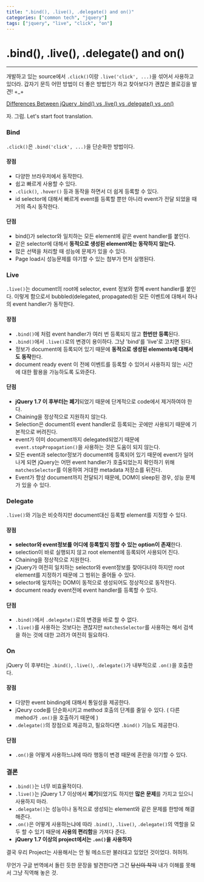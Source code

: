 ```yaml
---
title: ".bind(), .live(), .delegate() and on()"
categories: ["common tech", "jquery"]
tags: ["jquery", "live", "click", "on"]
---
```


# .bind(), .live(), .delegate() and on()
___

개발하고 있는 source에서 `.click()`이랑 `.live('click', ...)`을 섞어서 사용하고 있더라.
갑자기 문득 어떤 방법이 더 좋은 방법인가 하고 찾아보다가 괜찮은 블로깅을 발견! +_+

[Differences Between jQuery .bind() vs .live() vs .delegate() vs .on()][jQueryDeferences]

자. 그럼. Let's start foot translation.
### Bind
`.click()`은 `.bind('click', ...)`을 단순화한 방법이다.

#### 장점
+ 다양한 브라우저에서 동작한다.  
+ 쉽고 빠르게 사용할 수 있다.
+ `.click()`, `.hover()` 등과 동작을 하면서 더 쉽게 등록할 수 있다.
+ id selector에 대해서 빠르게 event를 등록할 뿐만 아니라 event가 전달 되었을 때 거의 즉시 동작한다.

#### 단점
+ bind()가 selector와 일치하는 모든 element에 같은 event handler를 붙인다.
+ 같은 selector에 대해서 **동적으로 생성된 element에는 동작하지 않는다.**
+ 많은 선택을 처리할 때 성능에 문제가 있을 수 있다.
+ Page load시 성능문제를 야기할 수 있는 첨부가 먼저 실행된다.

### Live
`.live()`는 document의 root에 selector, event 정보와 함께 event handler를 붙인다. 이렇게 함으로서 bubbled(delegated, propagated)된 모든 이벤트에 대해서 하나의 event handler가 동작한다.

#### 장점
+ `.bind()`에 처럼 event handler가 여러 번 등록되지 않고 **한번만 등록**된다.
+ `.bind()`에서 `.live()`로의 변경이 용이하다. 그냥 'bind'를 'live'로 고치면 된다.
+ 정보가 document에 등록되어 있기 때문에 **동적으로 생성된 elements에 대해서도 동작**한다.
+ document ready event 이 전에 이벤트를 등록할 수 있어서 사용하지 않는 시간에 대한 활용을 가능하도록 도와준다.

#### 단점
+ **jQuery 1.7 이 후부터는 폐기**되었기 때문에 단계적으로 code에서 제거하여야 한다.
+ Chaining을 정상적으로 지원하지 않는다.
+ Selection은 document의 event handler로 등록되는 곳에만 사용되기 때문에 기본적으로 버려진다.
+ event가 이미 document까지 delegated되었기 때문에 `event.stopPropagation()`을 사용하는 것은 도움이 되지 않는다.
+ 모든 event과 selector정보가 document에 등록되어 있기 때문에 event가 일어나게 되면 jQuery는 어떤 event handler가 호출되었는지 확인하기 위해 `matchesSelector`를 이용하여 거대한 metadata 저장소를 뒤진다.
+ Event가 항상 document까지 전달되기 때문에, DOM이 sleep된 경우, 성능 문제가 있을 수 있다.

### Delegate
`.live()`와 기능은 비슷하지만 document대신 등록할 element를 지정할 수 있다.

#### 장점
+ **selector와 event정보를 어디에 등록할지 정할 수 있는 option이 존재**한다.
+ selection이 바로 실행되지 않고 root element에 등록되어 사용되어 진다.
+ Chaining을 정상적으로 지원한다.
+ jQuery가 여전히 일치하는 selector와 event정보를 찾아다녀야 하지만 root element를 지정하기 때문에 그 범위는 줄어들 수 있다.
+ selector에 일치하는 DOM이 동적으로 생성되어도 정상적으로 동작한다.
+ document ready event전에 event handler를 등록할 수 있다.

#### 단점
+ `.bind()`에서 `.delegate()`로의 변경을 바로 할 수 없다.
+ `.live()`를 사용하는 것보다는 괜찮지만 `matchesSelector`를 사용하는 해서 검색을 하는 것에 대한 고려가 여전히 필요하다.

### On
jQuery 이 후부터는 `.bind()`, `.live()`, `.delegate()`가 내부적으로 `.on()`을 호출한다.

#### 장점
+ 다양한 event binding에 대해서 통일성을 제공한다.
+ jQeury code를 단순화시키고 method 호출의 단계를 줄일 수 있다. ( 다른 mehod가 `.on()`을 호출하기 때문에 )
+ `.delegate()`의 장점으로 제공하고, 필요하다면 `.bind()` 기능도 제공한다.

#### 단점
+ `.on()`을 어떻게 사용하느냐에 따라 행동이 변경 때문에 혼란을 야기할 수 있다.

### 결론
+ `.bind()`는 너무 비효율적이다.
+ `.live()`는 jQuery 1.7 이상에서 **폐기**되었기도 하지만 **많은 문제**를 가지고 있으니 사용하지 마라.
+ `.delegate()`는 성능이나 동적으로 생성되는 element와 같은 문제를 한방에 해결해준다.
+ `.on()`은 어떻게 사용하는냐에 따라 `.bind()`, `.live()`, `.delegate()`의 역할을 모두 할 수 있기 때문에 **사용의 편리함**을 가져다 준다.
+ **jQuery 1.7 이상의 project에서는 `.on()`을 사용하자**

결국 우리 Project는 사용해서는 안 될 메소드만 불러대고 있었던 것이었다. 허허허.

무언가 구글 번역에서 돌린 듯한 문장을 발견한다면 그건 <del>당신의 착각</del> 내가 이해를 못해서 그냥 직역해 놓은 것.

[jQueryDeferences]: http://www.elijahmanor.com/2012/02/differences-between-jquery-bind-vs-live.html